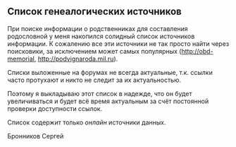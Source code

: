 ## Список генеалогических источников

При поиске информации о родственниках для составления родословной
у меня накопился солидный список источников информации.
К сожалению все эти источники не так просто найти через поисковики,
за исключением может самых популярных (<http://obd-memorial>, <http://podvignaroda.mil.ru>).

Списки выложенные на форумах не всегда актуальные, т.к. ссылки часто протухают
и никто не следит за их актуальностью.

Поэтому я выкладываю этот список в надежде, что он будет увеличиваться
и будет всё время актуальным за счёт постоянной проверки доступности ссылок.

Список содержит только _онлайн_ источники данных.

Бронников Сергей
